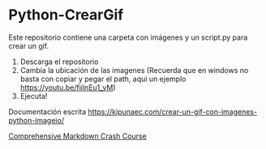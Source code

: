 # Python-CrearGif
Este repositorio contiene una carpeta con imágenes y un script.py para crear un gif.
1. Descarga el repositorio
2. Cambia la ubicación de las imagenes (Recuerda que en windows no basta con copiar y pegar el path, aqui un ejemplo https://youtu.be/fiilnEu1_vM)
3. Ejecuta!

Documentación escrita
https://kipunaec.com/crear-un-gif-con-imagenes-python-imageio/

[Comprehensive Markdown Crash Course](https://youtu.be/Div2G8Su6r4)
